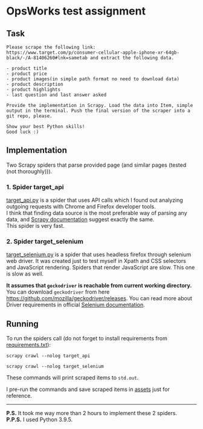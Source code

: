 # OpsWorks test assignment

## Task
```text
Please scrape the following link:
https://www.target.com/p/consumer-cellular-apple-iphone-xr-64gb-black/-/A-81406260#lnk=sametab and extract the following data.

- product title
- product price
- product images(in simple path format no need to download data)
- product description
- product highlights
- last question and last answer asked

Provide the implementation in Scrapy. Load the data into Item, simple output in the terminal. Push the final version of the scraper into a git repo, please. 

Show your best Python skills!
Good luck :)
```

## Implementation

Two Scrapy spiders that parse provided page (and similar pages (tested (not thoroughly))).

### 1. Spider target_api
[target_api.py](targetcom/spiders/target_api.py) is a spider that uses API calls which I found out analyzing 
outgoing requests with Chrome and Firefox developer tools.  
I think that finding data source is the most preferable way of parsing any data, and
[Scrapy documentation](https://docs.scrapy.org/en/latest/topics/dynamic-content.html#finding-the-data-source)
suggest exactly the same.  
This spider is very fast.

### 2. Spider target_selenium
[target_selenium.py](targetcom/spiders/target_selenium.py) is a spider that uses headless firefox through selenium 
web driver. It was created just to test myself in Xpath and CSS selectors and JavaScript rendering. 
Spiders that render JavaScript are slow. This one is slow as well.

**It assumes that `geckodriver` is reachable from current working directory.**  
You can download `geckodriver` from here https://github.com/mozilla/geckodriver/releases.
You can read more about Driver requirements in official 
[Selenium documentation](https://www.selenium.dev/documentation/en/webdriver/driver_requirements/).

## Running
To run the spiders call (do not forget to install requirements from [requirements.txt](requirements.txt)):
```shell
scrapy crawl --nolog target_api
```
```shell
scrapy crawl --nolog target_selenium
```
These commands will print scraped items to `std.out`.

I pre-run the commands and save scraped items in [assets](assets) just for reference.

---

**P.S.** It took me way more than 2 hours to implement these 2 spiders.  
**P.P.S.** I used Python 3.9.5.